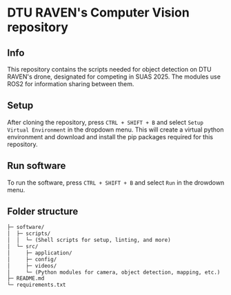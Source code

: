 # DTU RAVEN's Computer Vision repository

## Info

This repository contains the scripts needed for object detection on DTU RAVEN's drone, designated for competing in SUAS 2025. The modules use ROS2 for information sharing between them.

## Setup

After cloning the repository, press `CTRL + SHIFT + B` and select `Setup Virtual Environment` in the dropdown menu. This will create a virtual python environment and download and install the pip packages required for this repository.

## Run software

To run the software, press `CTRL + SHIFT + B` and select `Run` in the drowdown menu.

## Folder structure
```txt
├─ software/
│  ├─ scripts/
│  │  └─ (Shell scripts for setup, linting, and more)
│  └─ src/
│     ├─ application/
│     ├─ config/
│     ├─ videos/
│     └─ (Python modules for camera, object detection, mapping, etc.)
├─ README.md
└─ requirements.txt
```